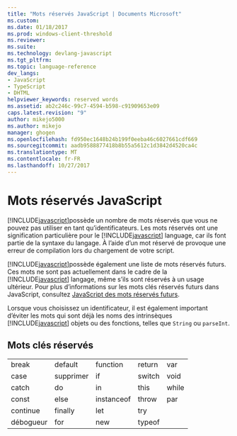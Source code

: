 ```yaml
---
title: "Mots réservés JavaScript | Documents Microsoft"
ms.custom: 
ms.date: 01/18/2017
ms.prod: windows-client-threshold
ms.reviewer: 
ms.suite: 
ms.technology: devlang-javascript
ms.tgt_pltfrm: 
ms.topic: language-reference
dev_langs:
- JavaScript
- TypeScript
- DHTML
helpviewer_keywords: reserved words
ms.assetid: ab2c246c-99c7-4594-b598-c91909653e09
caps.latest.revision: "9"
author: mikejo5000
ms.author: mikejo
manager: ghogen
ms.openlocfilehash: fd950ec1648b24b199f0eeba46c6027661cdf669
ms.sourcegitcommit: aadb9588877418b8b55a5612c1d3842d4520ca4c
ms.translationtype: MT
ms.contentlocale: fr-FR
ms.lasthandoff: 10/27/2017
---
```

# <a name="javascript-reserved-words"></a>Mots réservés JavaScript
[!INCLUDE[javascript](../../javascript/includes/javascript-md.md)]possède un nombre de mots réservés que vous ne pouvez pas utiliser en tant qu’identificateurs. Les mots réservés ont une signification particulière pour le [!INCLUDE[javascript](../../javascript/includes/javascript-md.md)] language, car ils font partie de la syntaxe du langage. À l’aide d’un mot réservé de provoque une erreur de compilation lors du chargement de votre script.  
  
 [!INCLUDE[javascript](../../javascript/includes/javascript-md.md)]possède également une liste de mots réservés futurs. Ces mots ne sont pas actuellement dans le cadre de la [!INCLUDE[javascript](../../javascript/includes/javascript-md.md)] langage, même s’ils sont réservés à un usage ultérieur. Pour plus d’informations sur les mots clés réservés futurs dans JavaScript, consultez [JavaScript des mots réservés futurs](../../javascript/reference/javascript-future-reserved-words.md).  
  
 Lorsque vous choisissez un identificateur, il est également important d’éviter les mots qui sont déjà les noms des intrinsèques [!INCLUDE[javascript](../../javascript/includes/javascript-md.md)] objets ou des fonctions, telles que `String` ou `parseInt`.  
  
## <a name="reserved-keywords"></a>Mots clés réservés  
  
||||||  
|-|-|-|-|-|  
|break|default|function|return|var|  
|case|supprimer|if|switch|void|  
|catch|do|in|this|while|  
|const|else|instanceof|throw|par|  
|continue|finally|let|try||  
|débogueur|for|new|typeof||